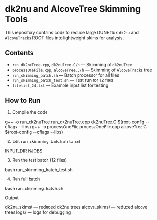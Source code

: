# dk2nu and AlcoveTree Skimming Tools

This repository contains code to reduce large DUNE flux `dk2nu` and `AlcoveTracks` ROOT files into lightweight skims for analysis.

## Contents

- `run_dk2nuTree.cpp`, `dk2nuTree.C/h` — Skimming of `dk2nuTree`
- `processOneFile.cpp`, `alcoveTree.C/h` — Skimming of `AlcoveTracks` tree
- `run_skimming_batch.sh` — Batch processor for all files
- `run_skimming_batch_test.sh` — Test run for 12 files
- `filelist_24.txt` — Example input list for testing

## How to Run

1. Compile the code

g++ -o run_dk2nuTree run_dk2nuTree.cpp dk2nuTree.C $(root-config --cflags --libs)
g++ -o processOneFile processOneFile.cpp alcoveTree.C $(root-config --cflags --libs)

2. Edit run_skimming_batch.sh to set

INPUT_DIR
NJOBS

3. Run the test batch (12 files)

bash run_skimming_batch_test.sh


4. Run full batch

bash run_skimming_batch.sh


Output

dk2nu_skims/ — reduced dk2nu trees
alcove_skims/ — reduced alcove trees
logs/ — logs for debugging
